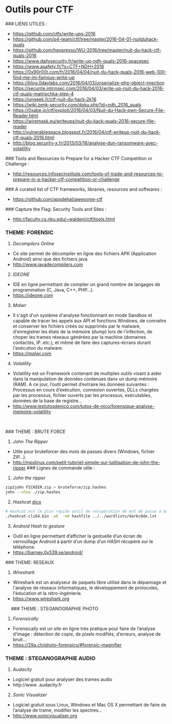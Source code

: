 Outils pour CTF
===============

### LIENS UTILES :
 - https://github.com/ctfs/write-ups-2016
 - https://github.com/p4-team/ctf/tree/master/2016-04-01-nuitduhack-quals
 - https://github.com/hexpresso/WU-2016/tree/master/nuit-du-hack-ctf-quals-2016
 - https://www.dailysecurity.fr/write-up-ndh-quals-2016-spacesec
 - https://www.asafety.fr/?s=CTF+NDH+2016
 - https://0x90r00t.com/fr/2016/04/04/nuit-du-hack-quals-2016-web-100-find-me-im-famous-write-up
 - https://blog.0daylabs.com/2016/04/03/unserialize-php-object-injection
 - https://securite.intrinsec.com/2016/04/03/write-up-nuit-du-hack-2016-ctf-quals-matriochka-step-4
 - https://ungeek.fr/ctf-nuit-du-hack-2k16
 - https://wiki.zenk-security.com/doku.php?id=ndh_2016_quals
 - https://0xabe.io/ctf/exploit/2016/04/03/Nuit-du-Hack-pwn-Secure-File-Reader.html
 - https://wiremask.eu/writeups/nuit-du-kack-quals-2016-secure-file-reader
 - http://vulnerablespace.blogspot.fr/2016/04/ctf-writeup-nuit-du-hack-ctf-quals-2016.html
 - http://blog.security-x.fr/2013/03/18/analyse-dun-ransomware-avec-volatility

### Tools and Resources to Prepare for a Hacker CTF Competition or Challenge :
 - http://resources.infosecinstitute.com/tools-of-trade-and-resources-to-prepare-in-a-hacker-ctf-competition-or-challenge

### A curated list of CTF frameworks, libraries, resources and softwares :
 - https://github.com/apsdehal/awesome-ctf

### Capture the Flag: Security Tools and Sites :
 - http://faculty.cs.nku.edu/~waldenj/ctf/tools.html

### THEME: FORENSIC
1. *Decompilers Online*
 - Ce site permet de décompiler en ligne des fichiers APK (Application Android) ainsi que des fichiers java.
 - http://www.javadecompilers.com
2. *IDEONE*
 - IDE en ligne permettant de compiler un grand nombre de langages de programmation (C, Java, C++, PHP…).
 - https://ideone.com
3. *Malwr*
 - Il s'agit d'un système d'analyse fonctionnant en mode Sandbox et capable de tracer les appels aux API et fonctions Windows, de connaitre et conserver les fichiers créés ou supprimés par le malware, d'enregistrer les états de la mémoire (dump) lors de l'infection, de choper les trames réseaux générées par la machine (domaines contactés, IP..etc.), et même de faire des captures-écrans durant l'exécution du malware.
  - https://malwr.com
4. *Volatility*
  - Volatility est un Framework contenant de multiples outils visant à aider dans la manipulation de données contenues dans un dump mémoire (RAM). A ce jour, l’outil permet d’extraire les données suivantes : Processus en cours d’exécution, connexion ouvertes, DLLs chargées par les processus, fichier ouverts par les processus, exécutables, données de la base de registre…
  - http://www.lestutosdenico.com/tutos-de-nico/forensique-analyse-memoire-volatility

 

### THEME : BRUTE FORCE
1. *John The Ripper*
  - Utile pour bruteforcer des mots de passes divers (Windows, fichier ZIP…).
  - http://mpslinux.com/petit-tutoriel-simple-sur-lutilisation-de-john-the-ripper
### Lignes de commande utile :
1. *John the ripper*
  ```bash
  zip2john FICHIER.zip > bruteforce/zip.hashes
  john --show ./zip.hashes
  ```
2. *Hashcat*
  [dico](http://fhack.troptop.net/?BruteForce_%26amp%3B_Rainbow_%26amp%3B_Dico___Outils___Hashcat)
  ```bash
  # Hashcat est le plus rapide outil de récupération de mot de passe à base de CPU dans le monde pour bruteforcer les fichiers protégés.
  ./hashcat-cli64.bin -a0  -m0 hashfile ../../wordlists/darkc0de.lst
  ```
3. *Android Hash to gesture*
  - Outil en ligne permettant d’afficher la gestuelle d’un écran de verrouillage Android à partir d’un dump d’un HASH récupéré sur le téléphone.
  - https://barney.0x539.se/android/

### THEME: RESEAUX
1. *Wireshark*
  - Wireshark est un analyseur de paquets libre utilisé dans le dépannage et l'analyse de réseaux informatiques, le développement de protocoles, l'éducation et la rétro-ingénierie.
  - https://www.wireshark.org

 
### THEME : STEGANOGRAPHIE PHOTO
1. *Forensically*
  - Forensically est un site en ligne très pratique pour faire de l’analyse d’image : détection de copie, de pixels modifiés, d’erreurs, analyse de bruit…
  - https://29a.ch/photo-forensics/#forensic-magnifier

### THEME : STEGANOGRAPHIE AUDIO
1. *Audacity*
  - Logiciel gratuit pour analyser des trames audio
  - http://www .audacity.fr
2. *Sonic Visualizer*
  - Logiciel gratuit sous Linux, Windows et Mac OS X permettant de faire de l’analyse de trame, modifier les spectres…
  - http://www.sonicvisualiser.org
